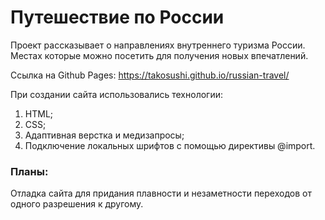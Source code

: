 # Путешествие по России

Проект рассказывает о направлениях внутреннего туризма России. Местах которые можно посетить для получения новых впечатлений.

Ссылка на Github Pages: https://takosushi.github.io/russian-travel/

При создании сайта использовались технологии:
1. HTML;
2. CSS;
3. Адаптивная верстка и медизапросы;
4. Подключение локальных шрифтов с помощью директивы @import.

### Планы:
Отладка сайта для придания плавности и незаметности переходов от одного разрешения к другому.
